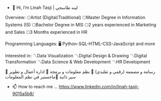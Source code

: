 - 👋 Hi, I’m Linah Tasji | لينه طاسجي

Overview:
🌕Artist (Digital/Traditional)
🌕Master Degree in Information Systems (IS)
🌕Bachelor Degree in MIS
🌕2 years experienced in Marketing and Sales
🌕3 Months experienced in HR

Programming Languages:
🖥 Python-SQL-HTML-CSS-JavaScript and more

Interested in:
〽️Data Visualization
〽️Digital Design & Drawing
〽️Digital Transformation
〽️Data Science & Web Development
〽️HR Development

🌱 رسامة و مصممة (رقمي و تقليدي)
🌱 نظم معلومات و برمجة
🌱 ادارة أعمال و تطوير سير ذاتية
🌱ماجستير في نظم المعلومات

- 📫 How to reach me ...
https://www.linkedin.com/in/linah-tasji-9015a5b8/

<!---
LeeLo0oLi/LeeLo0oLi is a ✨ special ✨ repository because its `README.md` (this file) appears on your GitHub profile.
You can click the Preview link to take a look at your changes.
--->
